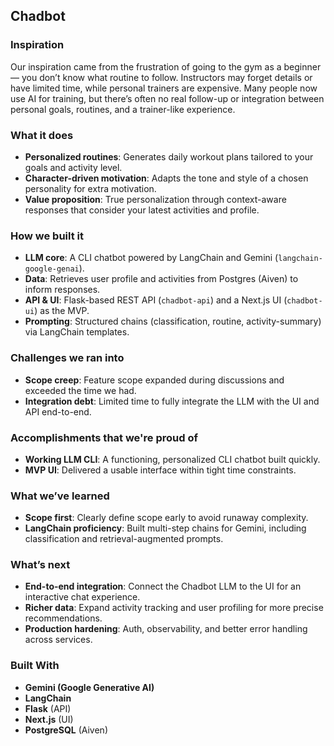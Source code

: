 ## Chadbot

### Inspiration
Our inspiration came from the frustration of going to the gym as a beginner — you don’t know what routine to follow. Instructors may forget details or have limited time, while personal trainers are expensive. Many people now use AI for training, but there’s often no real follow-up or integration between personal goals, routines, and a trainer-like experience.

### What it does
- **Personalized routines**: Generates daily workout plans tailored to your goals and activity level.
- **Character-driven motivation**: Adapts the tone and style of a chosen personality for extra motivation.
- **Value proposition**: True personalization through context-aware responses that consider your latest activities and profile.

### How we built it
- **LLM core**: A CLI chatbot powered by LangChain and Gemini (`langchain-google-genai`).
- **Data**: Retrieves user profile and activities from Postgres (Aiven) to inform responses.
- **API & UI**: Flask-based REST API (`chadbot-api`) and a Next.js UI (`chadbot-ui`) as the MVP.
- **Prompting**: Structured chains (classification, routine, activity-summary) via LangChain templates.

### Challenges we ran into
- **Scope creep**: Feature scope expanded during discussions and exceeded the time we had.
- **Integration debt**: Limited time to fully integrate the LLM with the UI and API end-to-end.

### Accomplishments that we're proud of
- **Working LLM CLI**: A functioning, personalized CLI chatbot built quickly.
- **MVP UI**: Delivered a usable interface within tight time constraints.

### What we’ve learned
- **Scope first**: Clearly define scope early to avoid runaway complexity.
- **LangChain proficiency**: Built multi-step chains for Gemini, including classification and retrieval-augmented prompts.

### What’s next
- **End-to-end integration**: Connect the Chadbot LLM to the UI for an interactive chat experience.
- **Richer data**: Expand activity tracking and user profiling for more precise recommendations.
- **Production hardening**: Auth, observability, and better error handling across services.

### Built With
- **Gemini (Google Generative AI)**
- **LangChain**
- **Flask** (API)
- **Next.js** (UI)
- **PostgreSQL** (Aiven)